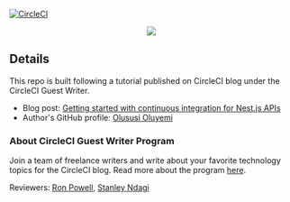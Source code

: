 [![CircleCI](https://circleci.com/gh/CIRCLECI-GWP/nest-starter-testing.svg?style=svg)](https://circleci.com/gh/CIRCLECI-GWP/nest-starter-testing)

<p align="center"><img src="https://avatars3.githubusercontent.com/u/59034516"></p>

## Details

This repo is built following a tutorial published on CircleCI blog under the CircleCI Guest Writer.

- Blog post: [Getting started with continuous integration for Nest.js APIs][blog]
- Author's GitHub profile: [Olususi Oluyemi][author]

### About CircleCI Guest Writer Program

Join a team of freelance writers and write about your favorite technology topics for the CircleCI blog. Read more about the program [here][gwp-program].

Reviewers: [Ron Powell][ron], [Stanley Ndagi][stan]

[blog]: https://circleci.com/blog/getting-started-with-nestjs-and-automatic-testing/
[author]: https://github.com/yemiwebby
[gwp-program]: https://circle.ci/3ahQxfu
[ron]: https://github.com/ronpowelljr
[stan]: https://github.com/NdagiStanley
